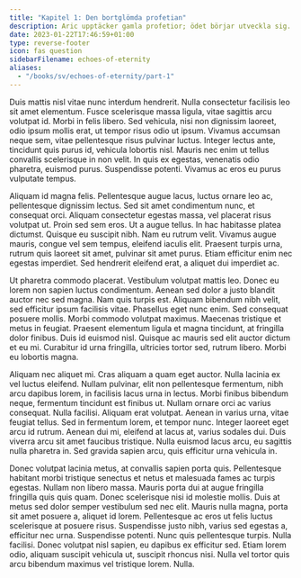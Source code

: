 ```yaml
---
title: "Kapitel 1: Den bortglömda profetian"
description: Aric upptäcker gamla profetior; ödet börjar utveckla sig.
date: 2023-01-22T17:46:59+01:00
type: reverse-footer
icon: fas question
sidebarFilename: echoes-of-eternity
aliases:
  - "/books/sv/echoes-of-eternity/part-1"
---
```

Duis mattis nisl vitae nunc interdum hendrerit. Nulla consectetur facilisis leo sit amet elementum. Fusce scelerisque massa ligula, vitae sagittis arcu volutpat id. Morbi in felis libero. Sed vehicula, nisi non dignissim laoreet, odio ipsum mollis erat, ut tempor risus odio ut ipsum. Vivamus accumsan neque sem, vitae pellentesque risus pulvinar luctus. Integer lectus ante, tincidunt quis purus id, vehicula lobortis nisl. Mauris nec enim ut tellus convallis scelerisque in non velit. In quis ex egestas, venenatis odio pharetra, euismod purus. Suspendisse potenti. Vivamus ac eros eu purus vulputate tempus.

Aliquam id magna felis. Pellentesque augue lacus, luctus ornare leo ac, pellentesque dignissim lectus. Sed sit amet condimentum nunc, et consequat orci. Aliquam consectetur egestas massa, vel placerat risus volutpat ut. Proin sed sem eros. Ut a augue tellus. In hac habitasse platea dictumst. Quisque eu suscipit nibh. Nam eu rutrum velit. Vivamus augue mauris, congue vel sem tempus, eleifend iaculis elit. Praesent turpis urna, rutrum quis laoreet sit amet, pulvinar sit amet purus. Etiam efficitur enim nec egestas imperdiet. Sed hendrerit eleifend erat, a aliquet dui imperdiet ac.

Ut pharetra commodo placerat. Vestibulum volutpat mattis leo. Donec eu lorem non sapien luctus condimentum. Aenean sed dolor a justo blandit auctor nec sed magna. Nam quis turpis est. Aliquam bibendum nibh velit, sed efficitur ipsum facilisis vitae. Phasellus eget nunc enim. Sed consequat posuere mollis. Morbi commodo volutpat maximus. Maecenas tristique et metus in feugiat. Praesent elementum ligula et magna tincidunt, at fringilla dolor finibus. Duis id euismod nisl. Quisque ac mauris sed elit auctor dictum et eu mi. Curabitur id urna fringilla, ultricies tortor sed, rutrum libero. Morbi eu lobortis magna.

Aliquam nec aliquet mi. Cras aliquam a quam eget auctor. Nulla lacinia ex vel luctus eleifend. Nullam pulvinar, elit non pellentesque fermentum, nibh arcu dapibus lorem, in facilisis lacus urna in lectus. Morbi finibus bibendum neque, fermentum tincidunt est finibus ut. Nullam ornare orci ac varius consequat. Nulla facilisi. Aliquam erat volutpat. Aenean in varius urna, vitae feugiat tellus. Sed in fermentum lorem, et tempor nunc. Integer laoreet eget arcu id rutrum. Aenean dui mi, eleifend at lacus at, varius sodales dui. Duis viverra arcu sit amet faucibus tristique. Nulla euismod lacus arcu, eu sagittis nulla pharetra in. Sed gravida sapien arcu, quis efficitur urna vehicula in.

Donec volutpat lacinia metus, at convallis sapien porta quis. Pellentesque habitant morbi tristique senectus et netus et malesuada fames ac turpis egestas. Nullam non libero massa. Mauris porta dui at augue fringilla fringilla quis quis quam. Donec scelerisque nisi id molestie mollis. Duis at metus sed dolor semper vestibulum sed nec elit. Mauris nulla magna, porta sit amet posuere a, aliquet id lorem. Pellentesque ac eros ut felis luctus scelerisque at posuere risus. Suspendisse justo nibh, varius sed egestas a, efficitur nec urna. Suspendisse potenti. Nunc quis pellentesque turpis. Nulla facilisi. Donec volutpat nisl sapien, eu dapibus ex efficitur sed. Etiam lorem odio, aliquam suscipit vehicula ut, suscipit rhoncus nisi. Nulla vel tortor quis arcu bibendum maximus vel tristique lorem. Nulla.